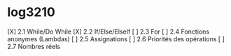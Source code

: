 # log3210
[X] 2.1 While/Do While
[X] 2.2 If/Else/ElseIf
[ ] 2.3 For
[ ] 2.4 Fonctions anonymes (Lambdas)
[ ] 2.5 Assignations 
[ ] 2.6 Priorités des opérations
[ ] 2.7 Nombres réels
